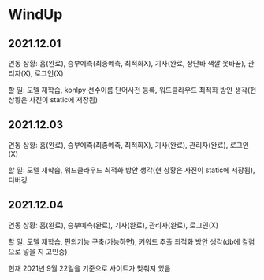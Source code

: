 # WindUp
## 2021.12.01 
연동 상황: 홈(완료), 승부예측(최종예측, 최적화X), 기사(완료, 상단바 색깔 못바꿈), 관리자(X), 로그인(X)


할 일: 모델 재학습, konlpy 선수이름 단어사전 등록, 워드클라우드 최적화 방안 생각(현 상황은 사진이 static에 저장됨)


## 2021.12.03
연동 상황: 홈(완료), 승부예측(최종예측, 최적화X), 기사(완료), 관리자(완료), 로그인(X)


할 일: 모델 재학습, 워드클라우드 최적화 방안 생각(현 상황은 사진이 static에 저장됨), 디버깅


## 2021.12.04
연동 상황: 홈(완료), 승부예측(완료), 기사(완료), 관리자(완료), 로그인(X)


할 일: 모델 재학습, 편의기능 구축(가능하면), 키워드 추출 최적화 방안 생각(db에 컬럼으로 넣을 지 고민중)


현재 2021년 9월 22일을 기준으로 사이트가 맞춰져 있음
